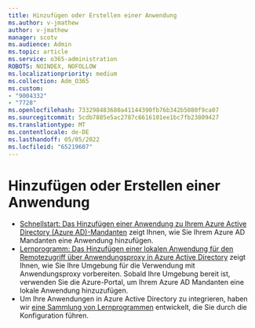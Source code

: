 ```yaml
---
title: Hinzufügen oder Erstellen einer Anwendung
ms.author: v-jmathew
author: v-jmathew
manager: scotv
ms.audience: Admin
ms.topic: article
ms.service: o365-administration
ROBOTS: NOINDEX, NOFOLLOW
ms.localizationpriority: medium
ms.collection: Adm_O365
ms.custom:
- "9004332"
- "7728"
ms.openlocfilehash: 733298483680a41144390fb76b342b5080f9ca07
ms.sourcegitcommit: 5cdb7885e5ac2787c6616101ee1bc7fb23809427
ms.translationtype: MT
ms.contentlocale: de-DE
ms.lasthandoff: 05/05/2022
ms.locfileid: "65219607"
---
```

# <a name="adding-or-creating-an-application"></a>Hinzufügen oder Erstellen einer Anwendung

- [Schnellstart: Das Hinzufügen einer Anwendung zu Ihrem Azure Active Directory (Azure AD)-Mandanten](https://docs.microsoft.com/azure/active-directory/manage-apps/add-application-portal) zeigt Ihnen, wie Sie Ihrem Azure AD Mandanten eine Anwendung hinzufügen.
- [Lernprogramm: Das Hinzufügen einer lokalen Anwendung für den Remotezugriff über Anwendungsproxy in Azure Active Directory](https://docs.microsoft.com/azure/active-directory/app-proxy/application-proxy-add-on-premises-application) zeigt Ihnen, wie Sie Ihre Umgebung für die Verwendung mit Anwendungsproxy vorbereiten. Sobald Ihre Umgebung bereit ist, verwenden Sie die Azure-Portal, um Ihrem Azure AD Mandanten eine lokale Anwendung hinzuzufügen.
- Um Ihre Anwendungen in Azure Active Directory zu integrieren, haben wir [eine Sammlung von Lernprogrammen](https://docs.microsoft.com/azure/active-directory/saas-apps/tutorial-list) entwickelt, die Sie durch die Konfiguration führen.
